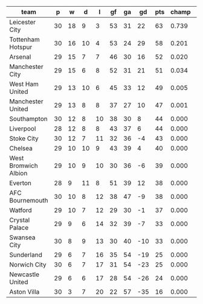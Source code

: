 |         team         | p  | w  | d  | l  | gf | ga | gd  | pts | champ |  rlg  |
|----------------------|----|----|----|----|----|----|-----|-----|-------|-------|
| Leicester City       | 30 | 18 |  9 |  3 | 53 | 31 |  22 |  63 | 0.739 | 0.000|
| Tottenham Hotspur    | 30 | 16 | 10 |  4 | 53 | 24 |  29 |  58 | 0.201 | 0.000|
| Arsenal              | 29 | 15 |  7 |  7 | 46 | 30 |  16 |  52 | 0.020 | 0.000|
| Manchester City      | 29 | 15 |  6 |  8 | 52 | 31 |  21 |  51 | 0.034 | 0.000|
| West Ham United      | 29 | 13 | 10 |  6 | 45 | 33 |  12 |  49 | 0.005 | 0.000|
| Manchester United    | 29 | 13 |  8 |  8 | 37 | 27 |  10 |  47 | 0.001 | 0.000|
| Southampton          | 30 | 12 |  8 | 10 | 38 | 30 |   8 |  44 | 0.000 | 0.000|
| Liverpool            | 28 | 12 |  8 |  8 | 43 | 37 |   6 |  44 | 0.000 | 0.000|
| Stoke City           | 30 | 12 |  7 | 11 | 32 | 36 |  -4 |  43 | 0.000 | 0.000|
| Chelsea              | 29 | 10 | 10 |  9 | 43 | 39 |   4 |  40 | 0.000 | 0.000|
| West Bromwich Albion | 29 | 10 |  9 | 10 | 30 | 36 |  -6 |  39 | 0.000 | 0.000|
| Everton              | 28 |  9 | 11 |  8 | 51 | 39 |  12 |  38 | 0.000 | 0.000|
| AFC Bournemouth      | 30 | 10 |  8 | 12 | 38 | 47 |  -9 |  38 | 0.000 | 0.001|
| Watford              | 29 | 10 |  7 | 12 | 29 | 30 |  -1 |  37 | 0.000 | 0.001|
| Crystal Palace       | 29 |  9 |  6 | 14 | 32 | 39 |  -7 |  33 | 0.000 | 0.021|
| Swansea City         | 30 |  8 |  9 | 13 | 30 | 40 | -10 |  33 | 0.000 | 0.044|
| Sunderland           | 29 |  6 |  7 | 16 | 35 | 54 | -19 |  25 | 0.000 | 0.452|
| Norwich City         | 30 |  6 |  7 | 17 | 31 | 54 | -23 |  25 | 0.000 | 0.733|
| Newcastle United     | 29 |  6 |  6 | 17 | 28 | 54 | -26 |  24 | 0.000 | 0.749|
| Aston Villa          | 30 |  3 |  7 | 20 | 22 | 57 | -35 |  16 | 0.000 | 0.999|
